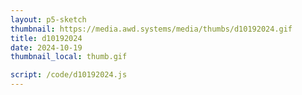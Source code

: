 ```yaml
---
layout: p5-sketch
thumbnail: https://media.awd.systems/media/thumbs/d10192024.gif
title: d10192024
date: 2024-10-19
thumbnail_local: thumb.gif

script: /code/d10192024.js
---
```

